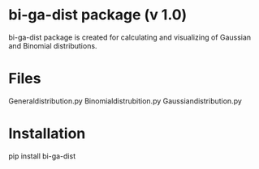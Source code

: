 # bi-ga-dist package (v 1.0)

bi-ga-dist package is created for calculating and visualizing of Gaussian and Binomial distributions.

# Files

Generaldistribution.py
Binomialdistrubition.py
Gaussiandistribution.py

# Installation

pip install bi-ga-dist

